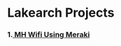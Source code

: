# Lakearch Projects

### 1.[ MH Wifi Using Meraki](https://github.com/lakearch-uk/mansion-house-meraki " MH WIFI USING MERAKI")
